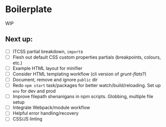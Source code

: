 # Boilerplate
WIP

## Next up:

- [ ] ITCSS partial breakdown, `import`s
- [ ] Flesh out default CSS custom properties partials (breakpoints, colours, etc.)
- [ ] Example HTML layout for minifier
- [ ] Consider HTML templating workflow (cli version of _grunt-flats_?)
- [ ] Document, remove and ignore `public` dir
- [ ] Redo `npm start` task/packages for better watch/build/reloading. Set up `env` for dev and prod
- [ ] Improve filepath shenanigans in npm scripts. Globbing, multiple file setup
- [ ] Integrate Webpack/module workflow
- [ ] Helpful error handling/recovery
- [ ] CSS/JS linting
